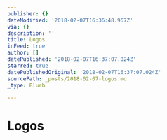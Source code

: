```yaml
---
publisher: {}
dateModified: '2018-02-07T16:36:48.967Z'
via: {}
description: ''
title: Logos
inFeed: true
author: []
datePublished: '2018-02-07T16:37:07.024Z'
starred: true
datePublishedOriginal: '2018-02-07T16:37:07.024Z'
sourcePath: _posts/2018-02-07-logos.md
_type: Blurb

---
```

# **Logos**